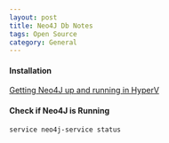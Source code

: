 ```yaml
---
layout: post
title: Neo4J Db Notes
tags: Open Source
category: General
---
```


#### Installation ####

[Getting Neo4J up and running in HyperV](http://danielwertheim.se/2014/08/17/getting-neo4j-up-and-running-on-ubuntu-14-04-and-hyper-v/)

#### Check if Neo4J is Running ####

~~~
service neo4j-service status
~~~
